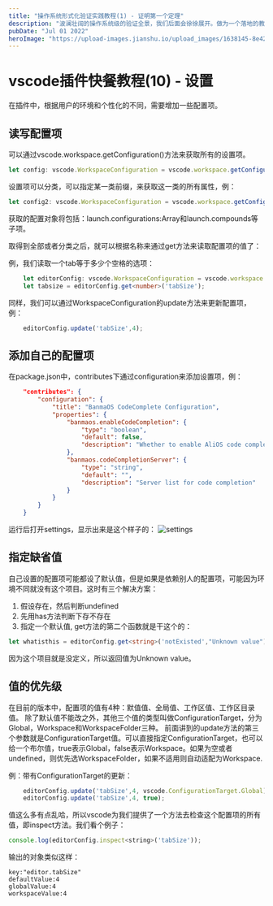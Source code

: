 ```yaml
---
title: "操作系统形式化验证实践教程(1) - 证明第一个定理"
description: "波澜壮阔的操作系统级的验证全景，我们后面会徐徐展开。做为一个落地的教程，我们千里之行始于足下，先从Isabelle/HOL工具的使用开始说起。"
pubDate: "Jul 01 2022"
heroImage: "https://upload-images.jianshu.io/upload_images/1638145-8e4275af60afb16e.png?imageMogr2/auto-orient/strip%7CimageView2/2/w/1240"
---
```


# vscode插件快餐教程(10) - 设置

在插件中，根据用户的环境和个性化的不同，需要增加一些配置项。

## 读写配置项

可以通过vscode.workspace.getConfiguration()方法来获取所有的设置项。

```typescript
let config: vscode.WorkspaceConfiguration = vscode.workspace.getConfiguration();
```

设置项可以分类，可以指定某一类前缀，来获取这一类的所有属性，例：
```js
let config2: vscode.WorkspaceConfiguration = vscode.workspace.getConfiguration('launch');
```

获取的配置对象将包括：launch.configurations:Array和launch.compounds等子项。

取得到全部或者分类之后，就可以根据名称来通过get<T>方法来读取配置项的值了：

例，我们读取一个tab等于多少个空格的选项：
```typescript
	let editorConfig: vscode.WorkspaceConfiguration = vscode.workspace.getConfiguration('editor');
	let tabsize = editorConfig.get<number>('tabSize');
```

同样，我们可以通过WorkspaceConfiguration的update方法来更新配置项，例：

```typescript
	editorConfig.update('tabSize',4);
```

## 添加自己的配置项

在package.json中，contributes下通过configuration来添加设置项，例：

```json
	"contributes": {
		"configuration": {
			"title": "BanmaOS CodeComplete Configuration",
			"properties": {
				"banmaos.enableCodeCompletion": {
					"type": "boolean",
					"default": false,
					"description": "Whether to enable AliOS code completion"
				},
				"banmaos.codeCompletionServer": {
					"type": "string",
					"default": "",
					"description": "Server list for code completion"
				}
			}
		}
	}
```

运行后打开settings，显示出来是这个样子的：
![settings](https://upload-images.jianshu.io/upload_images/1638145-63e5fb79fa1ff641.png?imageMogr2/auto-orient/strip%7CimageView2/2/w/1240)

## 指定缺省值

自己设置的配置项可能都设了默认值，但是如果是依赖别人的配置项，可能因为环境不同就没有这个项目。这时有三个解决方案：

1. 假设存在，然后判断undefined
2. 先用has方法判断下存不存在
3. 指定一个默认值, get方法的第二个函数就是干这个的：

```typescript
let whatisthis = editorConfig.get<string>('notExisted',"Unknown value");
```

因为这个项目就是没定义，所以返回值为Unknown value。

## 值的优先级

在目前的版本中，配置项的值有4种：默值值、全局值、工作区值、工作区目录值。
除了默认值不能改之外，其他三个值的类型叫做ConfigurationTarget，分为Global，Workspace和WorkspaceFolder三种。
前面讲到的update方法的第三个参数就是ConfigurationTarget值。可以直接指定ConfigurationTarget，也可以给一个布尔值，true表示Global，false表示Workspace。如果为空或者undefined，则优先选WorkspaceFolder，如果不适用则自动适配为Workspace. 

例：带有ConfigurationTarget的更新：
```typescript
	editorConfig.update('tabSize',4, vscode.ConfigurationTarget.Global);
	editorConfig.update('tabSize',4, true);
```

值这么多有点乱哈，所以vscode为我们提供了一个方法去检查这个配置项的所有值，即inspect方法。我们看个例子：
```js
console.log(editorConfig.inspect<string>('tabSize'));
```

输出的对象类似这样：
```
key:"editor.tabSize"
defaultValue:4
globalValue:4
workspaceValue:4
```
